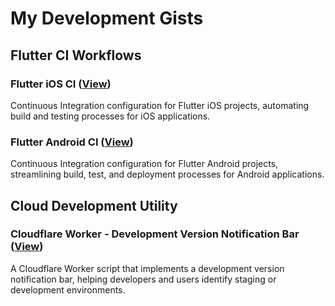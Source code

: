# My Development Gists



## Flutter CI Workflows

### Flutter iOS CI ([View](https://gist.github.com/mirzaaghazadeh/86f05bfc6bd11e94fd2fab5c98717536))
Continuous Integration configuration for Flutter iOS projects, automating build and testing processes for iOS applications.


### Flutter Android CI ([View](https://gist.github.com/mirzaaghazadeh/bab4c611a32f0abde7a75f6c046c7e01))
Continuous Integration configuration for Flutter Android projects, streamlining build, test, and deployment processes for Android applications.


## Cloud Development Utility

### Cloudflare Worker - Development Version Notification Bar ([View](https://gist.github.com/mirzaaghazadeh/2c5a6469b0d02a9514ed4cb03522c2c0))
A Cloudflare Worker script that implements a development version notification bar, helping developers and users identify staging or development environments.


